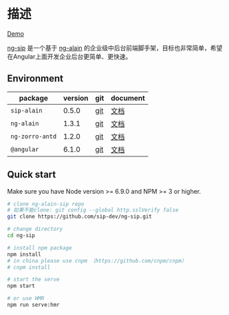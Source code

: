 # 描述

[Demo](https://sip-dev.github.io/ng-sip/)

[ng-sip](https://github.com/sip-dev/ng-sip) 是一个基于 [ng-alain](https://github.com/cipchk/ng-alain) 的企业级中后台前端脚手架，目标也非常简单，希望在Angular上面开发企业后台更简单、更快速。

## Environment

| package | version | git | document |
| ------- | ------- | ------- | ------- |
| `sip-alain` | 0.5.0 | [git](https://github.com/sip-dev/sip-alain/) | [文档](https://github.com/sip-dev/sip-alain/wiki) |
| `ng-alain` | 1.3.1 | [git](https://github.com/cipchk/ng-alain/) | [文档](http://ng-alain.com/) |
| `ng-zorro-antd` | 1.2.0 | [git](https://github.com/NG-ZORRO/ng-zorro-antd) | [文档](https://ng.ant.design/) |
| `@angular` | 6.1.0 | [git](https://github.com/angular/angular) | [文档](https://angular.cn/) |

## Quick start

Make sure you have Node version >= 6.9.0 and NPM >= 3 or higher.

```bash
# clone ng-alain-sip repo
# 如果不能clone: git config --global http.sslVerify false
git clone https://github.com/sip-dev/ng-sip.git

# change directory
cd ng-sip

# install npm package
npm install
# in china please use cnpm （https://github.com/cnpm/cnpm）
# cnpm install

# start the serve
npm start

# or use HMR
npm run serve:hmr
```
